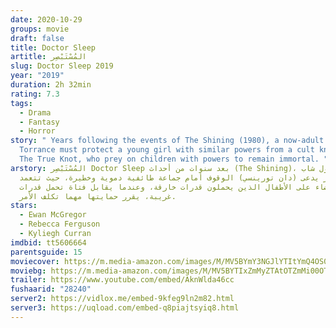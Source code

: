 ```yaml
---
date: 2020-10-29
groups: movie
draft: false
title: Doctor Sleep
artitle: المُسْتَبْصِر
slug: Doctor Sleep 2019
year: "2019"
duration: 2h 32min
rating: 7.3
tags:
  - Drama
  - Fantasy
  - Horror
story: " Years following the events of The Shining (1980), a now-adult Dan
  Torrance must protect a young girl with similar powers from a cult known as
  The True Knot, who prey on children with powers to remain immortal. "
arstory: المُسْتَبْصِر Doctor Sleep بعد سنوات من أحداث (The Shining)، يحاول شاب
  صغير يدعى (دان تورينسي) الوقوف أمام جماعة طائفية دموية وخطيرة، حيث تتعمد
  القضاء على الأطفال الذين يحملون قدرات خارقة، وعندما يقابل فتاة تحمل قدرات
  غريبة، يقرر حمايتها مهما تكلف الأمر.
stars:
  - Ewan McGregor
  - Rebecca Ferguson
  - Kyliegh Curran
imdbid: tt5606664
parentsguide: 15
moviecover: https://m.media-amazon.com/images/M/MV5BYmY3NGJlYTItYmQ4OS00ZTEwLWIzODItMjMzNWU2MDE0NjZhXkEyXkFqcGdeQXVyMzQzMDA3MTI@._V1_FMjpg_UY863_.jpg
moviebg: https://m.media-amazon.com/images/M/MV5BYTIxZmMyZTAtOTZmMi00OTgyLWI4OTYtZjNkNjAwZDRlYTEyXkEyXkFqcGdeQXVyNzI1NzMxNzM@._V1_FMjpg_UX1280_.jpg
trailer: https://www.youtube.com/embed/AknWlda46cc
fushaarid: "28240"
server2: https://vidlox.me/embed-9kfeg9ln2m82.html
server3: https://uqload.com/embed-q8piajtsyiq8.html
---
```

